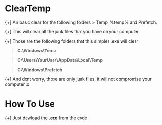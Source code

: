 # ClearTemp


{+] An basic clear for the following folders > Temp, %temp% and Prefetch.


{+] This will clear all the junk files that you have on your computer


{+] Those are the following folders that this simples .exe will clear

> **C:\Windows\Temp**

> **C:\Users\YourUser\AppData\Local\Temp**

> **C:\Windows\Prefetch**


{+] And dont worry, those are only junk files, it will not compromise your computer :x

# How To Use

{+] Just dowload the **.exe** from the code
